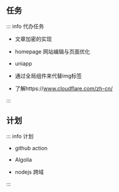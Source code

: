 ## 任务

::: info  <Badge type='info'>代办任务</Badge>

- 文章加密的实现

-  homepage  网站编辑与页面优化

-  uniapp

- 通过全局组件来代替img标签

- 了解https://www.cloudflare.com/zh-cn/

:::


## 计划

::: info  <Badge type='info'>计划</Badge>

- github action 

- Algolia

- nodejs 跨域

:::